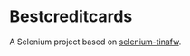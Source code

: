 # Bestcreditcards

A Selenium project based on [selenium-tinafw](http://alb-i986.github.io/selenium-tinafw).
